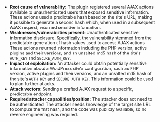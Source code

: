 - **Root cause of vulnerability:** The plugin registered several AJAX actions available to unauthenticated users that exposed sensitive information. These actions used a predictable hash based on the site's URL, making it possible to generate a second hash which, when used in a subsequent AJAX request, returned sensitive information.
- **Weaknesses/vulnerabilities present:** Unauthenticated sensitive information disclosure. Specifically, the vulnerability stemmed from the predictable generation of hash values used to access AJAX actions. These actions returned information including the PHP version, active plugins and their versions, and an unsalted md5 hash of the site's `AUTH_KEY` and `SECURE_AUTH_KEY`.
- **Impact of exploitation:** An attacker could obtain potentially sensitive information about a WordPress site's configuration, such as PHP version, active plugins and their versions, and an unsalted md5 hash of the site's `AUTH_KEY` and `SECURE_AUTH_KEY`. This information could be used to plan further attacks.
- **Attack vectors:** Sending a crafted AJAX request to a specific, predictable endpoint.
- **Required attacker capabilities/position:** The attacker does not need to be authenticated. The attacker needs knowledge of the target site URL to compute the first hash, and the code was publicly available, so no reverse engineering was required.